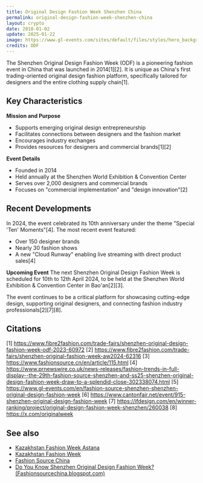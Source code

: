 ```yaml
---
title: Original Design Fashion Week Shenzhen China
permalink: original-design-fashion-week-shenzhen-china
layout: crypto
date: 2018-01-02
update: 2025-01-22
image: https://www.gl-events.com/sites/default/files/styles/hero_background_image/public/2020-11/ACTUALITES-BENTO-HEADER.jpg?itok=gETgVmV2
credits: ODF
---
```


The Shenzhen Original Design Fashion Week (ODF) is a pioneering fashion event in China that was launched in 2014[1][2]. It is unique as China's first trading-oriented original design fashion platform, specifically tailored for designers and the entire clothing supply chain[1].

## Key Characteristics

**Mission and Purpose**
- Supports emerging original design entrepreneurship
- Facilitates connections between designers and the fashion market
- Encourages industry exchanges
- Provides resources for designers and commercial brands[1][2]

**Event Details**
- Founded in 2014
- Held annually at the Shenzhen World Exhibition & Convention Center
- Serves over 2,000 designers and commercial brands
- Focuses on "commercial implementation" and "design innovation"[2]

## Recent Developments

In 2024, the event celebrated its 10th anniversary under the theme "Special 'Ten' Moments"[4]. The most recent event featured:
- Over 150 designer brands
- Nearly 30 fashion shows
- A new "Cloud Runway" enabling live streaming with direct product sales[4]

**Upcoming Event**
The next Shenzhen Original Design Fashion Week is scheduled for 10th to 12th April 2024, to be held at the Shenzhen World Exhibition & Convention Center in Bao'an[2][3].

The event continues to be a critical platform for showcasing cutting-edge design, supporting original designers, and connecting fashion industry professionals[2][7][8].

## Citations

[1] https://www.fibre2fashion.com/trade-fairs/shenzhen-original-design-fashion-week-odf-2023-60972
[2] https://www.fibre2fashion.com/trade-fairs/shenzhen-original-fashion-week-aw2024-62316
[3] https://www.fashionsource.cn/en/article/115.html
[4] https://www.prnewswire.co.uk/news-releases/fashion-trends-in-full-display--the-29th-fashion-source-shenzhen-and-ss25-shenzhen-original-design-fashion-week-draw-to-a-splendid-close-302338074.html
[5] https://www.gl-events.com/en/fashion-source-shenzhen-shenzhen-original-design-fashion-week
[6] https://www.cantonfair.net/event/915-shenzhen-original-design-fashion-week
[7] https://ifdesign.com/en/winner-ranking/project/original-design-fashion-week-shenzhen/260038
[8] https://x.com/originalweek

## See also

+ [Kazakhstan Fashion Week Astana](kazakhstan-fashion-week-astana)
+ [Kazakhstan Fashion Week](kazakhstan-fashion-week)
+ [Fashion Source China](fashion-source-china)
+ [Do You Know Shenzhen Original Design Fashion Week? (Fashionsourcechina.blogspot.com)](http://fashionsourcechina.blogspot.com/2017/07/do-you-know-shenzhen-original-design.html)
